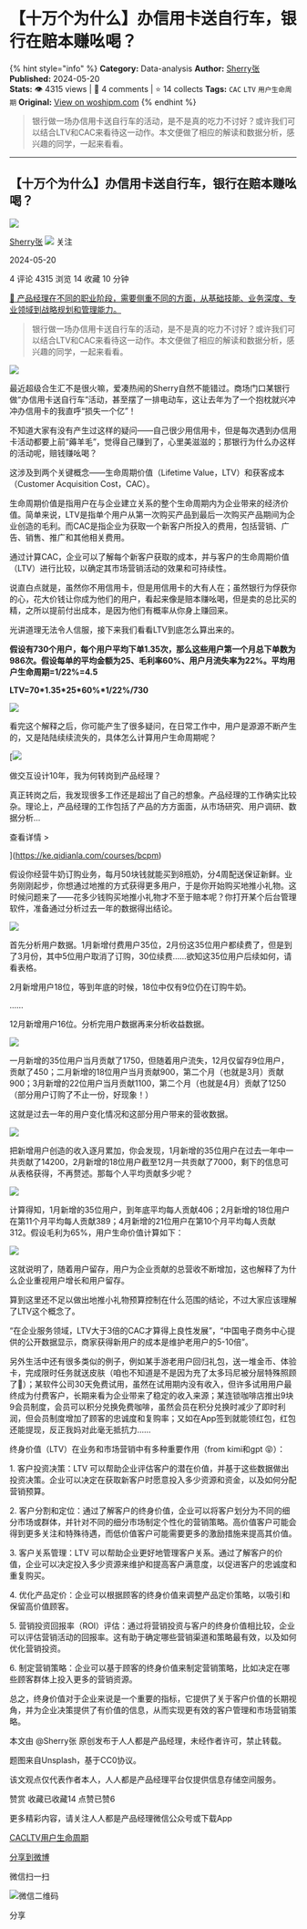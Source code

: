 # 【十万个为什么】办信用卡送自行车，银行在赔本赚吆喝？
{% hint style="info" %}
**Category:** Data-analysis
**Author:** [Sherry张](https://www.woshipm.com/u/1179627)
**Published:** 2024-05-20  
**Stats:** 👁️ 4315 views | 💬 4 comments | ⭐ 14 collects
**Tags:** `CAC` `LTV` `用户生命周期`
**Original:** [View on woshipm.com](https://www.woshipm.com/data-analysis/6055566.html)
{% endhint %}
> 银行做一场办信用卡送自行车的活动，是不是真的吃力不讨好？或许我们可以结合LTV和CAC来看待这一动作。本文便做了相应的解读和数据分析，感兴趣的同学，一起来看看。

---

## 【十万个为什么】办信用卡送自行车，银行在赔本赚吆喝？

[![](https://thirdwx.qlogo.cn/mmopen/m6EHL0zKOKKbZYS0u3N7rIlQysEria3muOiao28XQRZ4NWgbLV4UHOyfJNPnuMfOLgV0gIG990tpebxHiaHV2AP4lwRx0Hw3VGb/132)](https://www.woshipm.com/u/1179627)

[Sherry张](https://www.woshipm.com/u/1179627) ![](https://static.woshipm.com/tag/1101_1@2x.png) 关注

2024-05-20

4 评论 4315 浏览 14 收藏 10 分钟

[🔗 产品经理在不同的职业阶段，需要侧重不同的方面，从基础技能、业务深度、专业领域到战略规划和管理能力。](https://ke.qidianla.com/courses/90pm)

> 银行做一场办信用卡送自行车的活动，是不是真的吃力不讨好？或许我们可以结合LTV和CAC来看待这一动作。本文便做了相应的解读和数据分析，感兴趣的同学，一起来看看。

![](https://image.woshipm.com/2023/04/17/bb8a9e0e-dcf5-11ed-9781-00163e0b5ff3.png)

最近超级合生汇不是很火嘛，爱凑热闹的Sherry自然不能错过。商场门口某银行做“办信用卡送自行车”活动，甚至摆了一排电动车，这让去年为了一个抱枕就兴冲冲办信用卡的我直呼“损失一个亿”！

不知道大家有没有产生过这样的疑问——自己很少用信用卡，但是每次遇到办信用卡活动都要上前“薅羊毛”，觉得自己赚到了，心里美滋滋的；那银行为什么办这样的活动呢，赔钱赚吆喝？

这涉及到两个关键概念——生命周期价值（Lifetime Value，LTV）和获客成本（Customer Acquisition Cost，CAC）。

生命周期价值是指用户在与企业建立关系的整个生命周期内为企业带来的经济价值。简单来说，LTV是指单个用户从第一次购买产品到最后一次购买产品期间为企业创造的毛利。而CAC是指企业为获取一个新客户所投入的费用，包括营销、广告、销售、推广和其他相关费用。

通过计算CAC，企业可以了解每个新客户获取的成本，并与客户的生命周期价值（LTV）进行比较，以确定其市场营销活动的效果和可持续性。

说直白点就是，虽然你不用信用卡，但是用信用卡的大有人在；虽然银行为俘获你的心，花大价钱让你成为他们的用户，看起来像是赔本赚吆喝，但是卖的总比买的精，之所以提前付出成本，是因为他们有概率从你身上赚回来。

光讲道理无法令人信服，接下来我们看看LTV到底怎么算出来的。

**假设有730个用户，每个用户平均下单1.35次，那么这些用户第一个月总下单数为986次。假设每单的平均金额为25、毛利率60%、用户月流失率为22%。平均用户生命周期=1/22%=4.5**

**LTV=70\*1.35\*25\*60%\*1/22%/730**

![](https://image.woshipm.com/2024/05/19/ef6e5ede-15ef-11ef-91b1-00163e0b5ff3.jpg)

看完这个解释之后，你可能产生了很多疑问，在日常工作中，用户是源源不断产生的，又是陆陆续续流失的，具体怎么计算用户生命周期呢？

[![](https://image.woshipm.com/2023/08/02/769bf6f4-30e6-11ee-b3cb-00163e0b5ff3.png)

做交互设计10年，我为何转岗到产品经理？

真正转岗之后，我发现很多工作还是超出了自己的想象。产品经理的工作确实比较杂。理论上，产品经理的工作包括了产品的方方面面，从市场研究、用户调研、数据分析...

查看详情 >

](https://ke.qidianla.com/courses/bcpm)

假设你经营牛奶订购业务，每月50块钱就能买到8瓶奶，分4周配送保证新鲜。业务刚刚起步，你想通过地推的方式获得更多用户，于是你开始购买地推小礼物。这时候问题来了——花多少钱购买地推小礼物才不至于赔本呢？你打开某个后台管理软件，准备通过分析过去一年的数据得出结论。

![](https://image.woshipm.com/2024/05/19/1f8ed36e-15f0-11ef-a0ab-00163e0b5ff3.jpg)

首先分析用户数据。1月新增付费用户35位，2月份这35位用户都续费了，但是到了3月份，其中5位用户取消了订购，30位续费……欲知这35位用户后续如何，请看表格。

2月新增用户18位，等到年底的时候，18位中仅有9位仍在订购牛奶。

……

12月新增用户16位。分析完用户数据再来分析收益数据。

![](https://image.woshipm.com/2024/05/19/1f41bf3e-15f0-11ef-80c5-00163e0b5ff3.jpg)

一月新增的35位用户当月贡献了1750，但随着用户流失，12月仅留存9位用户，贡献了450；二月新增的18位用户当月贡献900，第二个月（也就是3月）贡献900；3月新增的22位用户当月贡献1100，第二个月（也就是4月）贡献了1250（部分用户订购了不止一份，好现象！）

这就是过去一年的用户变化情况和这部分用户带来的营收数据。

![](https://image.woshipm.com/2024/05/19/0113717e-15f0-11ef-90f4-00163e0b5ff3.jpg)

把新增用户创造的收入逐月累加，你会发现，1月新增的35位用户在过去一年中一共贡献了14200，2月新增的18位用户截至12月一共贡献了7000，剩下的信息可从表格获得，不再赘述。那每个人平均贡献多少呢？

![](https://image.woshipm.com/2024/05/19/1fe140e0-15f0-11ef-90f4-00163e0b5ff3.jpg)

计算得知，1月新增的35位用户，到年底平均每人贡献406；2月新增的18位用户在第11个月平均每人贡献389；4月新增的21位用户在第10个月平均每人贡献312。假设毛利为65%，用户生命价值计算如下：

![](https://image.woshipm.com/2024/05/19/2040cbbe-15f0-11ef-91b1-00163e0b5ff3.jpg)

这就说明了，随着用户留存，用户为企业贡献的总营收不断增加，这也解释了为什么企业重视用户增长和用户留存。

算到这里还不足以做出地推小礼物预算控制在什么范围的结论，不过大家应该理解了LTV这个概念了。

“在企业服务领域，LTV大于3倍的CAC才算得上良性发展”，“中国电子商务中心提供的公开数据显示，商家获得新用户的成本是维护老用户的5-10倍”。

另外生活中还有很多类似的例子，例如某手游老用户回归礼包，送一堆金币、体验卡，完成限时任务就送皮肤（咱也不知道是不是因为充了太多玛尼被分层特殊照顾了👀）；某软件公司30天免费试用，虽然在试用期内没有收入，但许多试用用户最终成为付费客户，长期来看为企业带来了稳定的收入来源；某连锁咖啡店推出9块9会员制度，会员可以积分兑换免费咖啡，虽然会员在积分兑换时减少了即时利润，但会员制度增加了顾客的忠诚度和复购率；又如在App签到就能领红包，红包还能提现，反正我妈对此毫无抵抗力……

终身价值（LTV）在业务和市场营销中有多种重要作用（from kimi和gpt 😝）：

1\. 客户投资决策：LTV 可以帮助企业评估客户的潜在价值，并基于这些数据做出投资决策。企业可以决定在获取新客户时愿意投入多少资源和资金，以及如何分配营销预算。

2\. 客户分割和定位：通过了解客户的终身价值，企业可以将客户划分为不同的细分市场或群体，并针对不同的细分市场制定个性化的营销策略。高价值客户可能会得到更多关注和特殊待遇，而低价值客户可能需要更多的激励措施来提高其价值。

3\. 客户关系管理：LTV 可以帮助企业更好地管理客户关系。通过了解客户的价值，企业可以决定投入多少资源来维护和提高客户满意度，以促进客户的忠诚度和重复购买。

4\. 优化产品定价：企业可以根据顾客的终身价值来调整产品定价策略，以吸引和保留高价值顾客。

5\. 营销投资回报率（ROI）评估：通过将营销投资与客户的终身价值相比较，企业可以评估营销活动的回报率。这有助于确定哪些营销渠道和策略最有效，以及如何优化营销投资。

6\. 制定营销策略：企业可以基于顾客的终身价值来制定营销策略，比如决定在哪些顾客群体上投入更多的营销资源。

总之，终身价值对于企业来说是一个重要的指标，它提供了关于客户价值的长期视角，并为企业决策提供了有价值的信息，从而实现更有效的客户管理和市场营销策略。

本文由 @Sherry张 原创发布于人人都是产品经理，未经作者许可，禁止转载。

题图来自Unsplash，基于CC0协议。

该文观点仅代表作者本人，人人都是产品经理平台仅提供信息存储空间服务。

赞赏 收藏已收藏14 点赞已赞6

更多精彩内容，请关注人人都是产品经理微信公众号或下载App

[CAC](https://www.woshipm.com/tag/cac)[LTV](https://www.woshipm.com/tag/ltv)[用户生命周期](https://www.woshipm.com/tag/%e7%94%a8%e6%88%b7%e7%94%9f%e5%91%bd%e5%91%a8%e6%9c%9f)

[分享到微博](https://service.weibo.com/share/share.php?appkey=2775287854&title=【十万个为什么】办信用卡送自行车，银行在赔本赚吆喝？&url=https://www.woshipm.com/data-analysis/6055566.html&pic=https://image.woshipm.com/2023/04/17/bb8a9e0e-dcf5-11ed-9781-00163e0b5ff3.png)

微信扫一扫

![微信二维码](https://api.pwmqr.com/qrcode/create/?url=https://www.woshipm.com/data-analysis/6055566.html)

分享